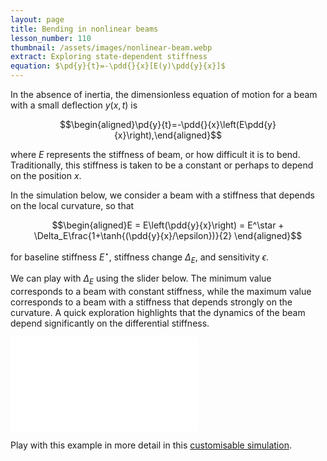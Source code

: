 ```yaml
---
layout: page
title: Bending in nonlinear beams
lesson_number: 110
thumbnail: /assets/images/nonlinear-beam.webp
extract: Exploring state-dependent stiffness
equation: $\pd{y}{t}=-\pdd{}{x}[E(y)\pdd{y}{x}]$
---
```


In the absence of inertia, the dimensionless equation of motion for a beam with a small deflection $y(x,t)$ is

$$\begin{aligned}\pd{y}{t}=-\pdd{}{x}\left(E\pdd{y}{x}\right),\end{aligned}$$

where $E$ represents the stiffness of beam, or how difficult it is to bend. Traditionally, this stiffness is taken to be a constant or perhaps to depend on the position $x$.

In the simulation below, we consider a beam with a stiffness that depends on the local curvature, so that

$$\begin{aligned}E = E\left(\pdd{y}{x}\right) = E^\star + \Delta_E\frac{1+\tanh{(\pdd{y}{x}/\epsilon})}{2} \end{aligned}$$

for baseline stiffness $E^\star$, stiffness change $\Delta_E$, and sensitivity $\epsilon$. 

We can play with $\Delta_E$ using the slider below. The minimum value corresponds to a beam with constant stiffness, while the maximum value corresponds to a beam with a stiffness that depends strongly on the curvature. A quick exploration highlights that the dynamics of the beam depend significantly on the differential stiffness.

<p style="text-align:center;"><vpde-slider
    iframe="sim"
    name="Delta_E"
    label="$\Delta_E$: "
    min="0"
    max="24"
    value="0"
    step="0.1"
    min-label="$0$"
    max-label="$24$"
    host="/"
    ></vpde-slider></p>

<iframe id="sim" class="sim" src="/sim/?preset=differentialStiffness&story&sf=1" frameborder="0" loading="lazy"></iframe>

Play with this example in more detail in this [customisable simulation](/sim/?preset=differentialStiffness).

<!-- For more details on this topic, take a look at this [paper](https://arxiv.org/abs/2204.13820). -->
